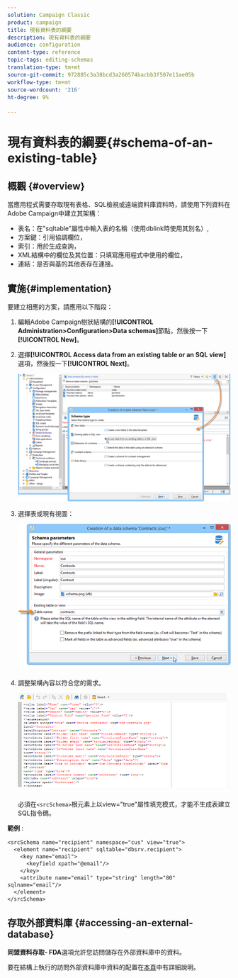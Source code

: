 ```yaml
---
solution: Campaign Classic
product: campaign
title: 現有資料表的綱要
description: 現有資料表的綱要
audience: configuration
content-type: reference
topic-tags: editing-schemas
translation-type: tm+mt
source-git-commit: 972885c3a38bcd3a260574bacbb3f507e11ae05b
workflow-type: tm+mt
source-wordcount: '216'
ht-degree: 9%

---
```



# 現有資料表的綱要{#schema-of-an-existing-table}

## 概觀 {#overview}

當應用程式需要存取現有表格、SQL檢視或遠端資料庫資料時，請使用下列資料在Adobe Campaign中建立其架構：

* 表名：在&quot;sqltable&quot;屬性中輸入表的名稱（使用dblink時使用其別名）,
* 方案鍵：引用協調欄位，
* 索引：用於生成查詢，
* XML結構中的欄位及其位置：只填寫應用程式中使用的欄位，
* 連結：是否與基的其他表存在連接。

## 實施{#implementation}

要建立相應的方案，請應用以下階段：

1. 編輯Adobe Campaign樹狀結構的&#x200B;**[!UICONTROL Administration>Configuration>Data schemas]**&#x200B;節點，然後按一下&#x200B;**[!UICONTROL New]**。
1. 選擇&#x200B;**[!UICONTROL Access data from an existing table or an SQL view]**&#x200B;選項，然後按一下&#x200B;**[!UICONTROL Next]**。

   ![](assets/s_ncs_configuration_extand_a_schema.png)

1. 選擇表或現有視圖：

   ![](assets/s_ncs_configuration_select_table.png)

1. 調整架構內容以符合您的需求。

   ![](assets/s_ncs_configuration_view_create_schema.png)

   必須在`<srcSchema>`根元素上以view=&quot;true&quot;屬性填充模式，才能不生成表建立SQL指令碼。

**範例** :

```
<srcSchema name="recipient" namespace="cus" view="true">
  <element name="recipient" sqltable="dbsrv.recipient">
    <key name="email">
      <keyfield xpath="@email"/>
    </key>   
    <attribute name="email" type="string" length="80" sqlname="email"/>
  </element>
</srcSchema>
```

## 存取外部資料庫 {#accessing-an-external-database}

**同盟資料存取- FDA**&#x200B;選項允許您訪問儲存在外部資料庫中的資料。

要在結構上執行的訪問外部資料庫中資料的配置在[本頁](../../installation/using/creating-data-schema.md)中有詳細說明。
